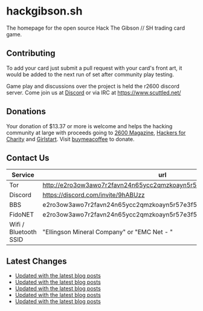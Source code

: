 # hackgibson.sh
The homepage for the open source Hack The Gibson // SH trading card game.


## Contributing

To add your card just submit a pull request with your card's front art, it would be added to the next run of set after community play testing.

Game play and discussions over the project is held the r2600 discord server. Come join us at [Discord](https://discord.com/invite/9hABUzz) or via IRC at https://www.scuttled.net/


## Donations

Your donation of $13.37 or more is welcome and helps the hacking community at large with proceeds going to [2600 Magazine](https://2600.com/), [Hackers for Charity](https://hackersforcharity.org) and [Girlstart](https://girlstart.org).  Visit [buymeacoffee](https://www.buymeacoffee.com/hackgibson.sh) to donate.


## Contact Us

Service | url
-|-
Tor | http://e2ro3ow3awo7r2favn24n65ycc2qmzkoayn5r57e3f56nvjwdcgg32ad.onion
Discord | https://discord.com/invite/9hABUzz
BBS | e2ro3ow3awo7r2favn24n65ycc2qmzkoayn5r57e3f56nvjwdcgg32ad.onion:23
FidoNET | e2ro3ow3awo7r2favn24n65ycc2qmzkoayn5r57e3f56nvjwdcgg32ad.onion:24554
Wifi / Bluetooth SSID | "Ellingson Mineral Company" or "EMC Net - <fidonet address>"

## Latest Changes
<!-- BLOG-POST-LIST:START -->
- [Updated with the latest blog posts](https://github.com/DFW2600/hackgibson.sh/commit/bf496f560a09f81a0acc14d1c0d3b2e4e1f001cc)
- [Updated with the latest blog posts](https://github.com/DFW2600/hackgibson.sh/commit/8d536aebd02b7507a01b9aec3948bb581bcde735)
- [Updated with the latest blog posts](https://github.com/DFW2600/hackgibson.sh/commit/2a125c774c47836f782897053adb4172d0232a2a)
- [Updated with the latest blog posts](https://github.com/DFW2600/hackgibson.sh/commit/1d4fd213aa23ab2d16c76b51f41dbeb373440ce2)
- [Updated with the latest blog posts](https://github.com/DFW2600/hackgibson.sh/commit/854de5f4ffd9629e548e57aff8004606aef9d4b4)
<!-- BLOG-POST-LIST:END -->
